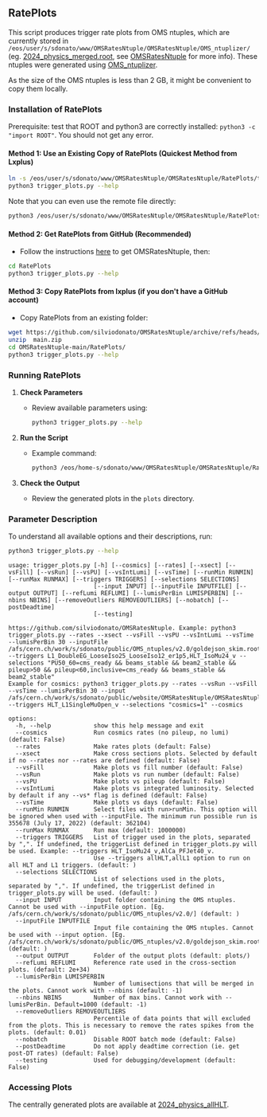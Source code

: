 ## RatePlots

This script produces trigger rate plots from OMS ntuples, which are currently stored in `/eos/user/s/sdonato/www/OMSRatesNtuple/OMSRatesNtuple/OMS_ntuplizer/` (eg. [2024_physics_merged.root](https://sdonato.web.cern.ch/OMSRatesNtuple/OMSRatesNtuple/OMS_ntuplizer/2024_physics_merged.root), see [OMSRatesNtuple](https://github.com/silviodonato/OMSRatesNtuple/blob/main/README.md) for more info). These ntuples were generated using [OMS_ntuplizer](https://github.com/silviodonato/OMSRatesNtuple/tree/main/OMS_ntuplizer). 

As the size of the OMS ntuples is less than 2 GB, it might be convenient to copy them locally.

### Installation of RatePlots
Prerequisite: test that ROOT and python3 are correctly installed: `python3 -c "import ROOT"`.
You should not get any error. 

#### Method 1: Use an Existing Copy of RatePlots (Quickest Method from Lxplus)
```sh
ln -s /eos/user/s/sdonato/www/OMSRatesNtuple/OMSRatesNtuple/RatePlots/trigger_plots.py .
python3 trigger_plots.py --help
```
Note that you can even use the remote file directly:
```sh
python3 /eos/user/s/sdonato/www/OMSRatesNtuple/OMSRatesNtuple/RatePlots/trigger_plots.py --help
```

#### Method 2: Get RatePlots from GitHub (Recommended)
- Follow the instructions [here](https://github.com/silviodonato/OMSRatesNtuple/blob/main/README.md) to get OMSRatesNtuple, then:
```sh
cd RatePlots
python3 trigger_plots.py --help
```

#### Method 3: Copy RatePlots from lxplus (if you don't have a GitHub account)
- Copy RatePlots from an existing folder:
```sh
wget https://github.com/silviodonato/OMSRatesNtuple/archive/refs/heads/main.zip 
unzip  main.zip
cd OMSRatesNtuple-main/RatePlots/
python3 trigger_plots.py --help
```

### Running RatePlots

1. **Check Parameters**
   - Review available parameters using:
     ```sh
     python3 trigger_plots.py --help
     ```

2. **Run the Script**
   - Example command:
     ```sh
     python3 /eos/home-s/sdonato/www/OMSRatesNtuple/OMSRatesNtuple/RatePlots/trigger_plots.py --xsect --vsIntLumi --triggers HLT_IsoMu24_v --inputFile /eos/home-s/sdonato/www/OMSRatesNtuple/OMSRatesNtuple/OMS_ntuplizer//2024_physics_merged.root --output plots/   --selections "2024_physics_allHLT"="fill>9517&&recorded_lumi>0.2" 
     ```

3. **Check the Output**
   - Review the generated plots in the `plots` directory.

### Parameter Description
To understand all available options and their descriptions, run:
```sh
python3 trigger_plots.py --help
```

```
usage: trigger_plots.py [-h] [--cosmics] [--rates] [--xsect] [--vsFill] [--vsRun] [--vsPU] [--vsIntLumi] [--vsTime] [--runMin RUNMIN] [--runMax RUNMAX] [--triggers TRIGGERS] [--selections SELECTIONS]
                        [--input INPUT] [--inputFile INPUTFILE] [--output OUTPUT] [--refLumi REFLUMI] [--lumisPerBin LUMISPERBIN] [--nbins NBINS] [--removeOutliers REMOVEOUTLIERS] [--nobatch] [--postDeadtime]
                        [--testing]

https://github.com/silviodonato/OMSRatesNtuple. Example: python3 trigger_plots.py --rates --xsect --vsFill --vsPU --vsIntLumi --vsTime --lumisPerBin 30 --inputFile /afs/cern.ch/work/s/sdonato/public/OMS_ntuples/v2.0/goldejson_skim.root --triggers L1_DoubleEG_LooseIso25_LooseIso12_er1p5,HLT_IsoMu24_v --selections "PU50_60=cms_ready && beams_stable && beam2_stable && pileup>50 && pileup<60,inclusive=cms_ready && beams_stable && beam2_stable"
Example for cosmics: python3 trigger_plots.py --rates --vsRun --vsFill --vsTime --lumisPerBin 30 --input /afs/cern.ch/work/s/sdonato/public/website/OMSRatesNtuple/OMSRatesNtuple/OMS_ntuplizer/2023/ --triggers HLT_L1SingleMuOpen_v --selections "cosmics=1" --cosmics

options:
  -h, --help            show this help message and exit
  --cosmics             Run cosmics rates (no pileup, no lumi) (default: False)
  --rates               Make rates plots (default: False)
  --xsect               Make cross sections plots. Selected by default if no --rates nor --rates are defined (default: False)
  --vsFill              Make plots vs fill number (default: False)
  --vsRun               Make plots vs run number (default: False)
  --vsPU                Make plots vs pileup (default: False)
  --vsIntLumi           Make plots vs integrated luminosity. Selected by default if any --vs* flag is defined (default: False)
  --vsTime              Make plots vs days (default: False)
  --runMin RUNMIN       Select files with run>runMin. This option will be ignored when used with --inputFile. The minimum run possible run is 355678 (July 17, 2022) (default: 362104)
  --runMax RUNMAX       Run max (default: 1000000)
  --triggers TRIGGERS   List of trigger used in the plots, separated by ",". If undefined, the triggerList defined in trigger_plots.py will be used. Example: --triggers HLT_IsoMu24_v,AlCa_PFJet40_v.
                        Use --triggers allHLT,allL1 option to run on all HLT and L1 triggers. (default: )
  --selections SELECTIONS
                        List of selections used in the plots, separated by ",". If undefined, the triggerList defined in trigger_plots.py will be used. (default: )
  --input INPUT         Input folder containing the OMS ntuples. Cannot be used with --inputFile option. [Eg. /afs/cern.ch/work/s/sdonato/public/OMS_ntuples/v2.0/] (default: )
  --inputFile INPUTFILE
                        Input file containing the OMS ntuples. Cannot be used with --input option. [Eg. /afs/cern.ch/work/s/sdonato/public/OMS_ntuples/v2.0/goldejson_skim.root] (default: )
  --output OUTPUT       Folder of the output plots (default: plots/)
  --refLumi REFLUMI     Reference rate used in the cross-section plots. (default: 2e+34)
  --lumisPerBin LUMISPERBIN
                        Number of lumisections that will be merged in the plots. Cannot work with --nbins (default: -1)
  --nbins NBINS         Number of max bins. Cannot work with --lumisPerBin. Default=1000 (default: -1)
  --removeOutliers REMOVEOUTLIERS
                        Percentile of data points that will excluded from the plots. This is necessary to remove the rates spikes from the plots. (default: 0.01)
  --nobatch             Disable ROOT batch mode (default: False)
  --postDeadtime        Do not apply deadtime correction (ie. get post-DT rates) (default: False)
  --testing             Used for debugging/development (default: False)
```

### Accessing Plots

The centrally generated plots are available at [2024_physics_allHLT]([https://sdonato.web.cern.ch/OMSRatesNtuple](https://sdonato.web.cern.ch/OMSRatesNtuple/OMSRatesNtuple/RatePlots/plots/2024_physics_allHLT/)).
